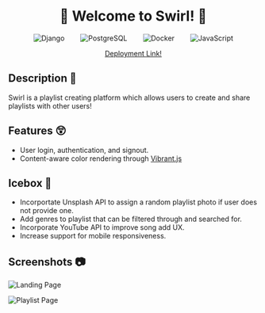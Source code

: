 <h1 style='text-align: center;'> 👋 Welcome to Swirl! 👋 </h1>

<p style='display: flex; justify-content: center; gap: 2rem;'>
  <img alt='Django' src='https://img.shields.io/badge/django-%23092E20.svg?style=for-the-badge&logo=django&logoColor=white'>
  <img alt='PostgreSQL' src='https://img.shields.io/badge/postgres-%23316192.svg?style=for-the-badge&logo=postgresql&logoColor=white'>
  <img alt='Docker' src='https://img.shields.io/badge/docker-%230db7ed.svg?style=for-the-badge&logo=docker&logoColor=white'>
  <img alt='JavaScript' src='https://img.shields.io/badge/javascript-%23323330.svg?style=for-the-badge&logo=javascript&logoColor=%23F7DF1E'>
</p>

<p style='text-align: center;'>
  <a href='https://swirl-mauricio-lovera.herokuapp.com/'>Deployment Link!</a>
</p>

## **Description** 📃

Swirl is a playlist creating platform which allows users to create and share playlists with other users!

## **Features** 😲

- User login, authentication, and signout.
- Content-aware color rendering through [Vibrant.js](https://github.com/Vibrant-Colors/node-vibrant)

## **Icebox** 🧊

- Incorportate Unsplash API to assign a random playlist photo if user does not provide one. 
- Add genres to playlist that can be filtered through and searched for.
- Incorporate YouTube API to improve song add UX.
- Increase support for mobile responsiveness. 

## **Screenshots** 📷

![Landing Page](https://i.imgur.com/A2BFCTw.png)

![Playlist Page](https://i.imgur.com/1qBsKeE.png)



